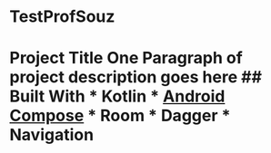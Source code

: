 # TestProfSouz
# Project Title  One Paragraph of project description goes here  ## Built With  * Kotlin * [Android Compose](https://developer.android.com/jetpack/compose/navigation) * Room * Dagger * Navigation
